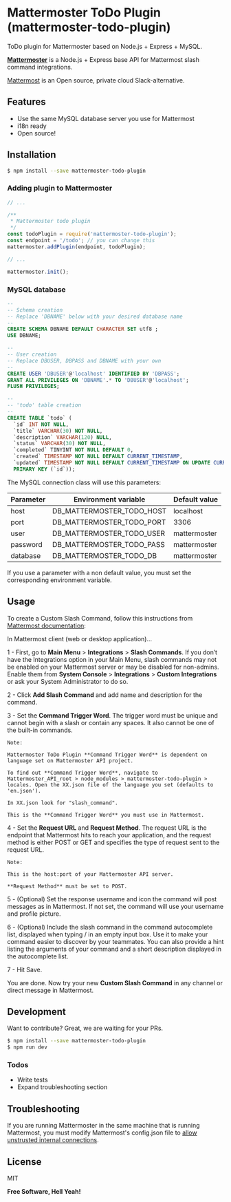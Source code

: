 # Mattermoster ToDo Plugin (mattermoster-todo-plugin)
ToDo plugin for Mattermoster based on Node.js + Express + MySQL.

**[Mattermoster](https://github.com/swordf1zh/mattermoster)** is a Node.js + Express base API for Mattermost slash command integrations.

[Mattermost](https://about.mattermost.com/) is an Open source, private cloud Slack-alternative.

## Features
  - Use the same MySQL database server you use for Mattermost
  - i18n ready
  - Open source!

## Installation

```sh
$ npm install --save mattermoster-todo-plugin
```

### Adding plugin to Mattermoster

```js
// ...

/**
 * Mattermoster todo plugin
 */
const todoPlugin = require('mattermoster-todo-plugin');
const endpoint = '/todo'; // you can change this
mattermoster.addPlugin(endpoint, todoPlugin);

// ...

mattermoster.init();
```

### MySQL database

```sql
--
-- Schema creation
-- Replace 'DBNAME' below with your desired database name
--
CREATE SCHEMA DBNAME DEFAULT CHARACTER SET utf8 ;
USE DBNAME;

--
-- User creation
-- Replace DBUSER, DBPASS and DBNAME with your own
--
CREATE USER 'DBUSER'@'localhost' IDENTIFIED BY 'DBPASS';
GRANT ALL PRIVILEGES ON 'DBNAME'.* TO 'DBUSER'@'localhost';
FLUSH PRIVILEGES;

--
-- 'todo' table creation
--
CREATE TABLE `todo` (
  `id` INT NOT NULL,
  `title` VARCHAR(30) NOT NULL,
  `description` VARCHAR(120) NULL,
  `status` VARCHAR(30) NOT NULL,
  `completed` TINYINT NOT NULL DEFAULT 0,
  `created` TIMESTAMP NOT NULL DEFAULT CURRENT_TIMESTAMP,
  `updated` TIMESTAMP NOT NULL DEFAULT CURRENT_TIMESTAMP ON UPDATE CURRENT_TIMESTAMP,
  PRIMARY KEY (`id`));
```

The MySQL connection class will use this parameters:

Parameter | Environment variable      | Default value
--------- | --------------------------|--------------
host      | DB_MATTERMOSTER_TODO_HOST | localhost
port      | DB_MATTERMOSTER_TODO_PORT | 3306
user      | DB_MATTERMOSTER_TODO_USER | mattermoster
password  | DB_MATTERMOSTER_TODO_PASS | mattermoster
database  | DB_MATTERMOSTER_TODO_DB   | mattermoster

If you use a parameter with a non default value, you must set the corresponding environment variable.

## Usage

To create a Custom Slash Command, follow this instructions from [Mattermost documentation](https://docs.mattermost.com/developer/slash-commands.html#custom-slash-command):

In Mattermost client (web or desktop application)...

1 - First, go to **Main Menu** > **Integrations** > **Slash Commands**. If you don’t have the Integrations option in your Main Menu, slash commands may not be enabled on your Mattermost server or may be disabled for non-admins. Enable them from **System Console** > **Integrations** > **Custom Integrations** or ask your System Administrator to do so.

2 - Click **Add Slash Command** and add name and description for the command.

3 - Set the **Command Trigger Word**. The trigger word must be unique and cannot begin with a slash or contain any spaces. It also cannot be one of the built-in commands.

    Note:

    Mattermoster ToDo Plugin **Command Trigger Word** is dependent on language set on Mattermoster API project.

    To find out **Command Trigger Word**, navigate to Mattermoster_API_root > node_modules > mattermoster-todo-plugin > locales. Open the XX.json file of the language you set (defaults to 'en.json').

    In XX.json look for "slash_command".

    This is the **Command Trigger Word** you must use in Mattermost.

4 - Set the **Request URL** and **Request Method**. The request URL is the endpoint that Mattermost hits to reach your application, and the request method is either POST or GET and specifies the type of request sent to the request URL.

    Note:

    This is the host:port of your Mattermoster API server.

    **Request Method** must be set to POST.



5 - (Optional) Set the response username and icon the command will post messages as in Mattermost. If not set, the command will use your username and profile picture.

6 - (Optional) Include the slash command in the command autocomplete list, displayed when typing / in an empty input box. Use it to make your command easier to discover by your teammates. You can also provide a hint listing the arguments of your command and a short description displayed in the autocomplete list.

7 - Hit Save.

You are done. Now try your new **Custom Slash Command** in any channel or direct message in Mattermost.

## Development

Want to contribute? Great, we are waiting for your PRs.
```sh
$ npm install --save mattermoster-todo-plugin
$ npm run dev
```
### Todos

 - Write tests
 - Expand troubleshooting section

## Troubleshooting

If you are running Mattermoster in the same machine that is running Mattermost, you must modify Mattermost's config.json file to [allow unstrusted internal connections](https://docs.mattermost.com/administration/config-settings.html#allow-untrusted-internal-connections-to).

## License

MIT


**Free Software, Hell Yeah!**